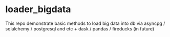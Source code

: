 # loader_bigdata
This repo demonstrate basic methods to load big data into db via asyncpg / sqlalchemy / postgresql and etc + dask / pandas / fireducks (in future) 
